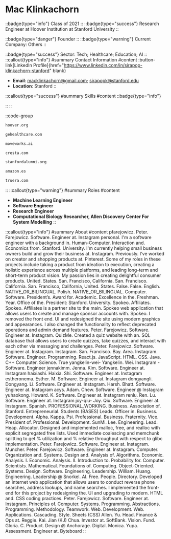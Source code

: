 # Mac Klinkachorn
::badge{type="info"}
Class of 2021
::
::badge{type="success"}
Research Engineer at Hoover Institution at Stanford University
::

::badge{type="danger"}
Founder
::
::badge{type="warning"}
Current Company: Others
::

::badge{type="success"}
Sector: Tech; Healthcare; Education; AI
::
::callout{type="info"}
#summary
Contact Information
#content
:button-link[LinkedIn Profile]{href="https://www.linkedin.com/in/sirapop-klinkachorn-stanford" blank}
- **Email**: macklinkachorn@gmail.com; sirapopk@stanford.edu
- **Location**: Stanford
::

::callout{type="success"}
#summary
Skills
#content
::badge{type="info"}

::
::

::code-group
```bash [Hoover Institution at Stanford University]
hoover.org
```
```bash [GE Healthcare]
gehealthcare.com
```
```bash [Moveworks]
moveworks.ai
```
```bash [Cresta]
cresta.com
```
```bash [Standford Alumni]
stanfordalumni.org
```
```bash [Amazon.com]
amazon.es
```
```bash [Truera]
truera.com
```
::
::callout{type="warning"}
#summary
Roles
#content
- **Machine Learning Engineer**
- **Software Engineer**
- **Research Engineer**
- **Computational Biology Researcher, Allen Discovery Center For System Modelling**
::

::callout{type="info"}
#summary
About
#content
pfarejowicz. Peter. Farejowicz. Software. Engineer at. Instagram personal. I'm a software engineer with a background in. Human-Computer. Interaction and. Economics from. Stanford. University. I'm currently helping small business owners build and grow their business at. Instagram. Previously. I've worked on creator and shopping products at. Pinterest. Some of my roles in these projects include taking a product from ideation to execution, creating a holistic experience across multiple platforms, and leading long-term and short-term product vision. My passion lies in creating delightful consumer products. United. States. San. Francisco, California. San. Francisco. California. San. Francisco, California, United. States. False. False. English. NATIVE_OR_BILINGUAL. Polish. NATIVE_OR_BILINGUAL. Computer. Software. President’s. Award for. Academic. Excellence in the. Freshman. Year. Office of the. President: Stanford. University. Spokeo. Affiliates. Spokeo. Affiliates is a partner site to the main. Spokeo web application that allows users to create and manage sponsor accounts with. Spokeo. I removed the front end. UI and redesigned the site using modern graphics and appearances. I also changed the functionality to reflect deprecated operations and admin demand features. Peter. Farejowicz. Software. Engineer at. Instagram. QuizMe. Created a quiz website with an. SQL database that allows users to create quizzes, take quizzes, and interact with each other via messaging and challenges. Peter. Farejowicz. Software. Engineer at. Instagram. Instagram. San. Francisco. Bay. Area. Instagram. Software. Engineer. Programming. React.js. JavaScript. HTML. CSS. Java. C++ Computer. Science. True yangkelin-wei- Yangkelin. Wei. Instagram - Software. Engineer jennakimm. Jenna. Kim. Software. Engineer at. Instagram haixiashi. Haixia. Shi. Software. Engineer at. Instagram estheronema. Esther. M. Software. Engineer at. Instagram dongyangli. Dongyang. Li. Software. Engineer at. Instagram. Harsh. Bhatt. Software. Engineer at. Instagram acys. Adam. Chew. Software. Engineer @ Instagram yuhaokong. Howard. K. Software. Engineer at. Instagram renlu. Ren. Lu. Software. Engineer at. Instagram joy-qiu- Joy. Qiu. Software. Engineer at. Instagram. Spanish. PROFESSIONAL_WORKING. Business. Association of. Stanford. Entrepreneurial. Students (BASES) Leads. Officer in. Business. Development. Alpha. Kappa. Psi. Professional. Business. Fraternity. Vice. President of. Professional. Development. SunMi. Lee. Engineering. Lead. Heap. Allocator. Designed and implemented malloc, free, and realloc with explicit segregated free lists. Used immediate coalescing and memchunk splitting to get % utilization and % relative throughput with respect to glibc implementation. Peter. Farejowicz. Software. Engineer at. Instagram. Muncher. Peter. Farejowicz. Software. Engineer at. Instagram. Computer. Organization and. Systems. Design and. Analysis of. Algorithms. Economic. Analysis. I. Economic. Analysis. II. Introduction to. Probability for. Computer. Scientists. Mathematical. Foundations of. Computing. Object-Oriented. Systems. Design. Software. Engineering. Leadership. William. Huang. Engineering. Leadership @ Snorkel. AI. Free. People. Directory. Developed an internet web application that allows users to conduct reverse phone searches, address lookups, and name searches. I implemented the front-end for this project by redesigning the. UI and upgrading to modern. HTML and. CSS coding practices. Peter. Farejowicz. Software. Engineer at. Instagram. Principles of. Computer. Systems. Programming. Abstractions. Programming. Methodology. Teamwork. Web. Development. Web. Applications. Cascading. Style. Sheets (CSS) Allen. Yu. Head. Finance & Ops at. Reggie. Kai. Jian (KJ) Chua. Investor at. SoftBank. Vision. Fund. Gloria. C. Product. Design @ Anchorage. Digital. Monica. Yupa. Assessment. Engineer at. Byteboard
::
